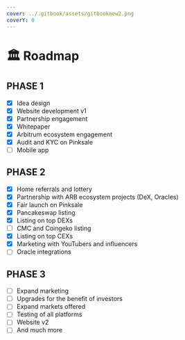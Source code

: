 ```yaml
---
cover: ../.gitbook/assets/gitbooknew2.png
coverY: 0
---
```


# 🏛 Roadmap

## **PHASE 1**

* [x] Idea design
* [x] Website development v1
* [x] Partnership engagement
* [x] Whitepaper
* [x] Arbitrum ecosystem engagement
* [x] Audit and KYC on Pinksale
* [ ] Mobile app

## **PHASE 2**

* [x] Home referrals and lottery
* [x] Partnership with ARB ecosystem projects (DeX, Oracles)
* [x] Fair launch on Pinksale
* [x] Pancakeswap listing
* [x] Listing on top DEXs
* [ ] CMC and Coingeko listing
* [x] Listing on top CEXs
* [x] Marketing with YouTubers and influencers
* [ ] Oracle integrations

## **PHASE 3**

* [ ] Expand marketing
* [ ] Upgrades for the benefit of investors
* [ ] Expand markets offered
* [ ] Testing of all platforms
* [ ] Website v2
* [ ] And much more
